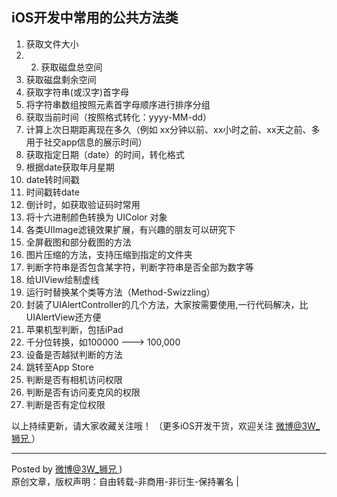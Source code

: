 ## iOS开发中常用的公共方法类

1. 获取文件大小
2. 2. 获取磁盘总空间
3. 获取磁盘剩余空间
4. 获取字符串(或汉字)首字母
5. 将字符串数组按照元素首字母顺序进行排序分组
6. 获取当前时间（按照格式转化：yyyy-MM-dd）
7. 计算上次日期距离现在多久（例如 xx分钟以前、xx小时之前、xx天之前、多用于社交app信息的展示时间）
8. 获取指定日期（date）的时间，转化格式 
9. 根据date获取年月星期
10. date转时间戳
11. 时间戳转date
12. 倒计时，如获取验证码时常用
13. 将十六进制颜色转换为 UIColor 对象
14. 各类UIImage滤镜效果扩展，有兴趣的朋友可以研究下
15. 全屏截图和部分截图的方法
16. 图片压缩的方法，支持压缩到指定的文件夹
17. 判断字符串是否包含某字符，判断字符串是否全部为数字等
18. 给UIView绘制虚线
19. 运行时替换某个类等方法（Method-Swizzling）
20. 封装了UIAlertController的几个方法，大家按需要使用,一行代码解决，比UIAlertView还方便
21. 苹果机型判断，包括iPad
22. 千分位转换，如100000  ---> 100,000
23. 设备是否越狱判断的方法
24. 跳转至App Store
25. 判断是否有相机访问权限
26. 判断是否有访问麦克风的权限
27. 判断是否有定位权限


以上持续更新，请大家收藏关注哦！
（更多iOS开发干货，欢迎关注  [微博@3W_狮兄 ](http://weibo.com/hanjunzhao/) ）

----------
Posted by  [微博@3W_狮兄 ](http://weibo.com/hanjunzhao/))  
原创文章，版权声明：自由转载-非商用-非衍生-保持署名 |

